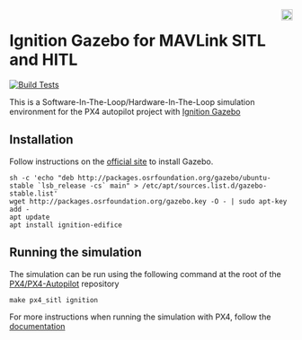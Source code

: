 <img align="right" height="20" src="https://auterion.com/wp-content/uploads/2020/05/auterion_logo_default_sunrise.svg">

# Ignition Gazebo for MAVLink SITL and HITL

[![Build Tests](https://github.com/Auterion/sitl_ign_gazebo/actions/workflows/build_test.yml/badge.svg)](https://github.com/Auterion/sitl_ign_gazebo/actions/workflows/build_test.yml)

This is a Software-In-The-Loop/Hardware-In-The-Loop simulation environment for the PX4 autopilot project with [Ignition Gazebo](https://ignitionrobotics.org/home)

## Installation

Follow instructions on the [official site](http://gazebosim.org/tutorials?cat=install) to install Gazebo.

```
sh -c 'echo "deb http://packages.osrfoundation.org/gazebo/ubuntu-stable `lsb_release -cs` main" > /etc/apt/sources.list.d/gazebo-stable.list'
wget http://packages.osrfoundation.org/gazebo.key -O - | sudo apt-key add -
apt update
apt install ignition-edifice
```

## Running the simulation
The simulation can be run using the following command at the root of the [PX4/PX4-Autopilot](https://github.com/PX4/PX4-Autopilot) repository
```
make px4_sitl ignition
```

For more instructions when running the simulation with PX4, follow the [documentation](http://docs.px4.io/master/en/simulation/ignition_gazebo.html)

